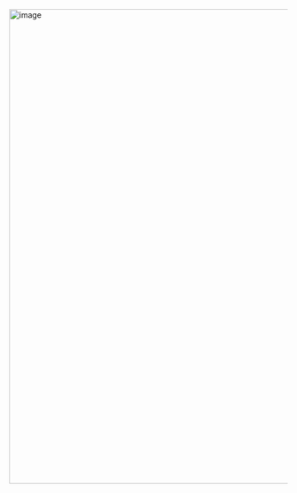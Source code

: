 <img width="1788" height="858" alt="image" src="https://github.com/user-attachments/assets/9a9cf3ca-bf55-4b21-8fc3-fcc61484dc05" />

